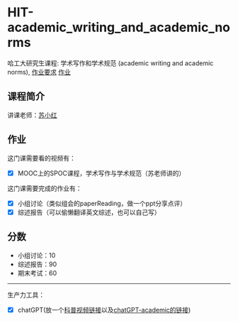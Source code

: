 # HIT-academic_writing_and_academic_norms

哈工大研究生课程: 学术写作和学术规范 (academic writing and academic norms), [作业要求](./documents) [作业](./homework)

## 课程简介

讲课老师：[苏小红](http://homepage.hit.edu.cn/suxiaohong?lang=zh)

## 作业
这门课需要看的视频有：

- [x] MOOC上的SPOC课程，学术写作与学术规范（苏老师讲的）

这门课需要完成的作业有：

- [x] 小组讨论（类似组会的paperReading，做一个ppt分享点评） 
- [x] 综述报告（可以偷懒翻译英文综述，也可以自己写）

## 分数
- 小组讨论：10
- 综述报告：90
- 期末考试：60


---

生产力工具：

- [x] chatGPT(放一个[科普视频链接](https://m.weibo.cn/status/4883616632407083?sourceType=weixin&from=10D3295010&wm=2468_1001&featurecode=newtitle&s_channel=4&s_trans=2215547003_4883616632407083&jumpfrom=weibocom#&video)以及[chatGPT-academic的链接](https://mp.weixin.qq.com/s/zks-WnurWLEIktQEu6E5cA))